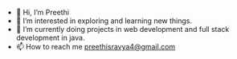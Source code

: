 - 👋 Hi, I’m Preethi
- 👀 I’m interested in exploring and learning new things.
- 🌱 I’m currently doing projects in web development and full stack development in java.
- 📫 How to reach me preethisravya4@gmail.com 

<!---
preethi-2410/preethi-2410 is a ✨ special ✨ repository because its `README.md` (this file) appears on your GitHub profile.
You can click the Preview link to take a look at your changes.
--->
